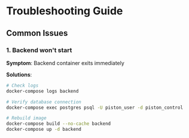 # Troubleshooting Guide

## Common Issues

### 1. Backend won't start
**Symptom**: Backend container exits immediately

**Solutions**:
```bash
# Check logs
docker-compose logs backend

# Verify database connection
docker-compose exec postgres psql -U piston_user -d piston_control

# Rebuild image
docker-compose build --no-cache backend
docker-compose up -d backend
